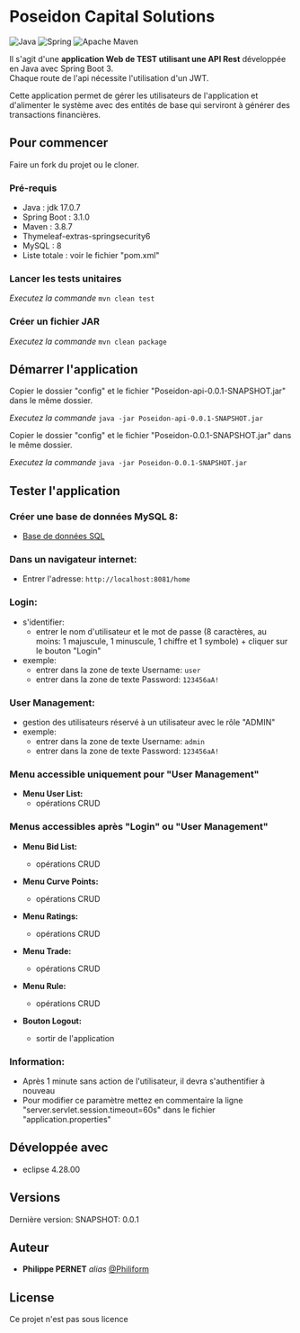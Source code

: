 # Poseidon Capital Solutions

![Java](https://img.shields.io/badge/java-%23ED8B00.svg?style=for-the-badge&logo=openjdk&logoColor=white)
![Spring](https://img.shields.io/badge/spring-%236DB33F.svg?style=for-the-badge&logo=spring&logoColor=white)
![Apache Maven](https://img.shields.io/badge/Apache%20Maven-C71A36?style=for-the-badge&logo=Apache%20Maven&logoColor=white)

Il s'agit d'une **application Web de TEST utilisant une API Rest** développée en Java avec Spring Boot 3.  
Chaque route de l'api nécessite l'utilisation d'un JWT.

Cette application permet de gérer les utilisateurs de l'application et d'alimenter le système avec des entités de base qui serviront à générer des transactions financières.

## Pour commencer

Faire un fork du projet ou le cloner.

### Pré-requis

* Java				: jdk 17.0.7
* Spring Boot		: 3.1.0
* Maven				: 3.8.7
* Thymeleaf-extras-springsecurity6
* MySQL				: 8
* Liste totale		: voir le fichier "pom.xml"

### Lancer les tests unitaires

_Executez la commande_  ``mvn clean test``

### Créer un fichier JAR

_Executez la commande_  ``mvn clean package``

## Démarrer l'application

Copier le dossier "config" et le fichier "Poseidon-api-0.0.1-SNAPSHOT.jar" dans le même dossier.

_Executez la commande_  ``java -jar Poseidon-api-0.0.1-SNAPSHOT.jar``

Copier le dossier "config" et le fichier "Poseidon-0.0.1-SNAPSHOT.jar" dans le même dossier.

_Executez la commande_  ``java -jar Poseidon-0.0.1-SNAPSHOT.jar``

## Tester l'application

### Créer une base de données MySQL 8:
* [Base de données SQL](./doc/data.sql)

### Dans un navigateur internet:
* Entrer l'adresse: ``http://localhost:8081/home``

### Login:
* s'identifier:
	* entrer le nom d'utilisateur et le mot de passe (8 caractères, au moins: 1 majuscule, 1 minuscule, 1 chiffre et 1 symbole) + cliquer sur le bouton "Login"
* exemple:
	* entrer dans la zone de texte Username: ``user``
	* entrer dans la zone de texte Password: ``123456aA!``

### User Management:
* gestion des utilisateurs réservé à un utilisateur avec le rôle "ADMIN"
* exemple:
	* entrer dans la zone de texte Username: ``admin``
	* entrer dans la zone de texte Password: ``123456aA!``

### Menu accessible uniquement pour "User Management"

* **Menu User List:**
	* opérations CRUD

### Menus accessibles après "Login" ou "User Management"

* **Menu Bid List:**
	* opérations CRUD

* **Menu Curve Points:**
	* opérations CRUD

* **Menu Ratings:**
	* opérations CRUD

* **Menu Trade:**
	* opérations CRUD

* **Menu Rule:**
	* opérations CRUD

* **Bouton Logout:**
	* sortir de l'application

### Information:
* Après 1 minute sans action de l'utilisateur, il devra s'authentifier à nouveau
* Pour modifier ce paramètre mettez en commentaire la ligne "server.servlet.session.timeout=60s" dans le fichier "application.properties"

## Développée avec

* eclipse 4.28.00

## Versions

Dernière version: SNAPSHOT: 0.0.1

## Auteur

* **Philippe PERNET**  _alias_  [@Philiform](https://github.com/Philiform)

## License

Ce projet n'est pas sous licence

